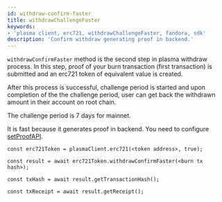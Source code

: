 ```yaml
---
id: withdraw-confirm-faster
title: withdrawChallengeFaster
keywords: 
- 'plasma client, erc721, withdrawChallengeFaster, fandora, sdk'
description: 'Confirm withdraw generating proof in backend.'
---
```


`withdrawConfirmFaster` method is the second step in plasma withdraw process. In this step, proof of your burn transaction (first transaction) is submitted and an erc721 token of equivalent value is created.

After this process is successful, challenge period is started and upon completion of the the challenge period, user can get back the withdrawn amount in their account on root chain.

The challenge period is 7 days for mainnet.

It is fast because it generates proof in backend. You need to configure [setProofAPI](/docs/develop/ethereum-fandora/matic-js/set-proof-api).

```
const erc721Token = plasmaClient.erc721(<token address>, true);

const result = await erc721Token.withdrawConfirmFaster(<burn tx hash>);

const txHash = await result.getTransactionHash();

const txReceipt = await result.getReceipt();

```
